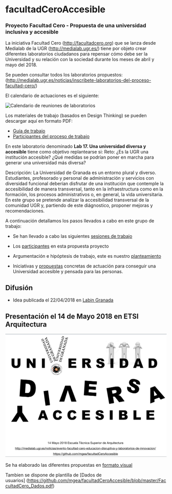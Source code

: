 # facultadCeroAccesible

### Proyecto Facultad Cero - Propuesta de una universidad inclusiva y accesible 

La iniciativa Facultad Cero (http://facultadcero.org) que se lanza desde Medialab de la UGR (http://medialab.ugr.es/) tiene por objeto crear diferentes laboratorios ciudadanos para repensar cómo debe ser la Universidad y su relación con la sociedad durante los meses de abril y mayo del 2018.

Se pueden consultar todos los laboratorios propuestos: 
    (http://medialab.ugr.es/noticias/inscribete-laboratorios-del-proceso-facultad-cero/)

El calendario de actuaciones es el siguiente: 

![Calendario de reuniones de laboratorios](http://facultadcero.org/wp-content/uploads/2016/10/esquema-cronologia-proceso_v2.png "calendario reuniones") 

Los materiales de trabajo (basados en Design Thinking) se pueden descargar aquí en formato PDF: 

* [Guía de trabajo]( https://github.com/mgea/facultadCeroAccesible/blob/master/Guia%20de%20trabajo%20de%20los%20laboratorios%20de%20dise%20ño%20de%20propuestas%20del%20Proceso%20Facultad%20Cero.pdf)
* [Participantes del proceso de trabajo]( https://github.com/mgea/facultadCeroAccesible/blob/master/Gu%C3%ADa%20para%20participantes%20del%20Proceso%20Facultad%20Cero.pdf)


En este laboratorio denominado **Lab 17. Una universidad diversa y accesible**  tiene como objetivo replantearse si: Reto: ¿Es la UGR una institución accesible? ¿Qué medidas se podrían poner en marcha para generar una universidad más diversa?

Descripción: La Universidad de Granada es un entorno plural y diverso. Estudiantes, profesorado y personal de administración y servicios con diversidad funcional deberían disfrutar de una institución que contemple la accesibilidad de manera transversal, tanto en la infraestructura como en la formación, los procesos administrativos o, en general, la vida universitaria. En este grupo se pretende analizar la accesibilidad transversal de la comunidad UGR y, partiendo de este diágnostico, proponer mejoras y recomendaciones.


A continuación detallamos los pasos llevados a cabo en este grupo de trabajo:


 

- Se han llevado a cabo las siguientes [sesiones de trabajo](https://github.com/mgea/facultadCeroAccesible/blob/master/Sesiones.md "sesiones de trabajo") 

- Los [participantes](https://github.com/mgea/facultadCeroAccesible/blob/master/Participantes.md "participantes de FacultadCero Accesibile")  en esta propuesta proyecto 

- Argumentación e hipóptesis de trabajo, este es nuestro [planteamiento](https://github.com/mgea/facultadCeroAccesible/blob/master/Planteamiento.md)

- Iniciativas y [propuestas](https://github.com/mgea/facultadCeroAccesible/blob/master/Propuestas.md "participantes de FacultadCero Accesibile") concretas de actuación  para conseguir una Universidad accesible y pensada para las personas.




## Difusión

- Idea publicada el 22/04/2018 en [Labin Granada](https://labingranada.org/idea/la-universidad-inclusiva-y-accesible/) 

## Presentación el 14 de Mayo 2018 en ETSI Arquitectura

![La Universidad Diversa y Accesible](https://github.com/mgea/facultadCeroAccesible/blob/master/img-uda.png "Presentacion del proyecto") 

Se ha elaborado las diferentes propuestas en [formato visual](https://github.com/mgea/facultadCeroAccesible/blob/master/Presentacion%20LabINclusivo%20FacultadCeroOK.pdf) 

Tambien se dispone de plantilla de [Dados de usuarios] (https://github.com/mgea/facultadCeroAccesible/blob/master/FaccultadCero_Dados.pdf)



